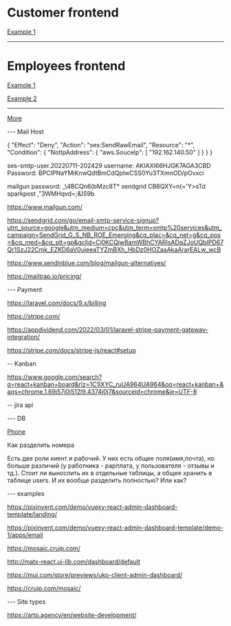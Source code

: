 
# Customer frontend

[Example 1](https://www.creative-tim.com/product/material-kit-react?AFFILIATE=128200)

---

# Employees frontend  

[Examole 1](http://matx-react.ui-lib.com/pages/order-list)

[Example 2](https://www.bootstrapdash.com/product/star-admin-react-free/?ref=27)



---




[More](https://dev.to/theme_selection/best-15-open-source-reactjs-admin-templates-1g8e)



--- Mail Host 

{
            "Effect": "Deny",
            "Action": "ses:SendRawEmail",
            "Resource": "*",
            "Condition": {
                "NotIpAddress": {
                    "aws.SouceIp": [
                        "192.162.140.50"
                    ]
                }
            }
        }

ses-smtp-user.20220711-202429
username: AKIAXI66HJGK7AGA3CBD
Password: BPCIPNaYMiKnwQdtBmCdQpIwCSS0Yu3TXmnOD/pOvxci


mailgun password: _\4BCQn6(bMzc8T*
sendgrid CB6QXY=n(='Y>sTd
sparkpost ,"3WMHqvd=;&)59b

https://www.mailgun.com/

https://sendgrid.com/go/email-smtp-service-signup?utm_source=google&utm_medium=cpc&utm_term=smtp%20services&utm_campaign=SendGrid_G_S_NB_ROE_Emerging&cq_plac=&cq_net=g&cq_pos=&cq_med=&cq_plt=gp&gclid=Cj0KCQjw8amWBhCYARIsADqZJoUQbIPD67Qr1SzJ22Cmk_EZKD6aV0ujeeaTYZmBXh_HbDz0HOZaaAkaArarEALw_wcB

https://www.sendinblue.com/blog/mailgun-alternatives/


https://mailtrap.io/pricing/

--- Payment 

https://laravel.com/docs/9.x/billing

https://stripe.com/

https://appdividend.com/2022/03/01/laravel-stripe-payment-gateway-integration/

https://stripe.com/docs/stripe-js/react#setup


-- Kanban 

https://www.google.com/search?q=react+kanban+board&rlz=1C1IXYC_ruUA964UA964&oq=react+kanban+&aqs=chrome.1.69i57j0i512l9.4374j0j7&sourceid=chrome&ie=UTF-8

-- jira api 


--- DB 

[Phone](https://petrenco.com/mysql.php?txt=168)

Как разделить номера 


Есть две роли киент и рабочий. У них есть общее поля(имя,почта), но больше различий (у работника - рарплата, у пользователя - отзывы и тд.). Стоит ли вынослить их в отдельные таблицы, а общее хранить в таблице users. И их вообще разделить полностью? Или как? 




--- examples 

https://pixinvent.com/demo/vuexy-react-admin-dashboard-template/landing/

https://pixinvent.com/demo/vuexy-react-admin-dashboard-template/demo-1/apps/email


https://mosaic.cruip.com/

http://matx-react.ui-lib.com/dashboard/default

https://mui.com/store/previews/uko-client-admin-dashboard/


https://cruip.com/mosaic/

--- Site types 

https://arto.agency/en/website-development/